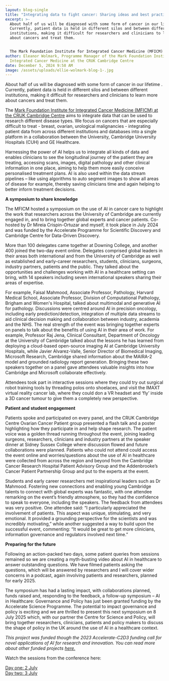 ```yaml
---
layout: blog-single
title: "Integrating data to fight cancer: Sharing ideas and best practice "
excerpt: >-
  About half of us will be diagnosed with some form of cancer in our lifetime .
  Currently, patient data is held in different silos and between different
  institutions, making it difficult for researchers and clinicians to learn more
  about cancers and treat them.


  The Mark Foundation Institute for Integrated Cancer Medicine (MFICM) at the CRUK Cambridge Centre aims to integrate data that can be used to research different disease types. We focus on cancers that are especially difficult to treat - breast, ovarian, urological malignancies - integrating patient data from across different institutions and databases into a single platform in a collaboration between the University, Cambridge University Hospitals (CUH) and GE Healthcare.
author: Eleanor Wolmark, Programme Manager of the Mark Foundation Institute for
  Integrated Cancer Medicine at the CRUK Cambridge Centre
date: December 5, 2024 9:58 AM
image: /assets/uploads/ellie-wolmark-blog-1-.jpg
---
```

About half of us will be diagnosed with some form of cancer in our lifetime . Currently, patient data is held in different silos and between different institutions, making it difficult for researchers and clinicians to learn more about cancers and treat them.

The [Mark Foundation Institute for Integrated Cancer Medicine (MFICM) at the CRUK Cambridge Centre](https://crukcambridgecentre.org.uk/research/strategic/integrated-cancer-medicine) aims to integrate data that can be used to research different disease types. We focus on cancers that are especially difficult to treat - breast, ovarian, urological malignancies - integrating patient data from across different institutions and databases into a single platform in a collaboration between the University, Cambridge University Hospitals (CUH) and GE Healthcare.

Harnessing the power of AI helps us to integrate all kinds of data and enables clinicians to see the longitudinal journey of the patient they are treating, accessing scans, images, digital pathology and other clinical information in one place, aiming to help them more easily conceive personalised treatment plans. AI is also used within the data stream pipelines – like using algorithms to auto segment images to show all areas of disease for example, thereby saving clinicians time and again helping to better inform treatment decisions.

**A symposium to share knowledge**

The MFICM hosted a symposium on the use of AI in cancer care to highlight the work that researchers across the University of Cambridge are currently engaged in, and to bring together global experts and cancer patients.  Co-hosted by Dr Mireia Crispin-Ortuzar and myself, it took place in July 2024 and was funded by the Accelerate Programme for Scientific Discovery and Cambridge Centre for Data-Driven Discovery.

More than 100 delegates came together at Downing College, and another 400 joined the two-day event online. Delegates comprised global leaders in their areas both international and from the University of Cambridge as well as established and early-career researchers, students, clinicians, surgeons, industry partners, patients and the public. They talked about the opportunities and challenges working with AI in a healthcare setting can bring, with 14 speakers including seven international speakers sharing their areas of expertise. 

For example, Faisal Mahmood, Associate Professor, Pathology, Harvard Medical School, Associate Professor, Division of Computational Pathology, Brigham and Women's Hospital, talked about multimodal and generative AI for pathology. Discussions were centred around AI in precision oncology, including early prediction/detection, integration of multiple data streams to aid clinical decision making and collaboration between industry, academia and the NHS.  The real strength of the event was bringing together experts on panels to talk about the benefits of using AI in their area of work. For example, Professor Raj Jena, Clinical Consultant, Department of Oncology at the University of Cambridge talked about the lessons he has learned from deploying a cloud-based open-source imaging AI at Cambridge University Hospitals, while Javier Alvarez-Valle, Senior Director of Biomedical Imaging, Microsoft Research, Cambridge shared information about the MAIRA-2 model and grounded radiology report generation. Bringing these two speakers together on a panel gave attendees valuable insights into how Cambridge and Microsoft collaborate effectively.

Attendees took part in interactive sessions where they could try out surgical robot training tools by threading polos onto shoelaces, and visit the IMAXT virtual reality cancer lab, where they could don a VR headset and ‘fly’ inside a 3D cancer tumour to give them a completely new perspective.

**Patient and student engagement**

Patients spoke and participated on every panel, and the CRUK Cambridge Centre Ovarian Cancer Patient group presented a flash talk and a poster highlighting how they participate in and help shape research. The patient voice was a golden thread running throughout the event, joining leading surgeons, researchers, clinicians and industry partners at the speaker dinner at Sidney Sussex College where discussion flowed and future collaborations were planned. Patients who could not attend could access the event online and worries/questions about the use of AI in healthcare were collected from across the region and beyond from the Cambridge Cancer Research Hospital Patient Advisory Group and the Addenbrooke’s Cancer Patient Partnership Group and put to the experts at the event.

Students and early career researchers met inspirational leaders such as Dr Mahmood. Fostering new connections and enabling young Cambridge talents to connect with global experts was fantastic, with one attendee remarking on the event’s friendly atmosphere, so they had the confidence to speak to everyone, including the speakers.
The feedback from attendees was very positive. One attendee said: “I particularly appreciated the involvement of patients. This aspect was unique, stimulating, and very emotional. It provided a grounding perspective for the scientists and was incredibly motivating,” while another suggested a way to build upon the successful event, commenting: “It would be great to get more clinicians, information governance and regulators involved next time.”

**Preparing for the future**

Following an action-packed two days, some patient queries from sessions remained so we are creating a myth-busting video about AI in healthcare to answer outstanding questions. We have filmed patients asking the questions, which will be answered by researchers and I will cover wider concerns in a podcast, again involving patients and researchers, planned for early 2025.

The symposium has had a lasting impact, with collaborations planned, funds raised and, responding to the feedback, a follow-up symposium – AI in Healthcare: Governance and Policy has just been granted funding by the Accelerate Science Programme.  The potential to impact governance and policy is exciting and we are thrilled to present this next symposium on 8 July 2025 which, with our partner the Centre for Science and Policy, will bring together researchers, clinicians, patients and policy makers to discuss the shape of policy in the UK around the use of AI in a healthcare context. 

*This project was funded though the 2023 Accelerate-C2D3 funding call for novel applications of AI for research and innovation. You can read more about other funded projects [here.](https://science.ai.cam.ac.uk/news/2023-10-26-pursuing-innovative-applications-of-ai-in-research-and-real-world-contexts-%E2%80%93-announcing-our-2023-projects.html)*

Watch the sessions from the conference here: 


[Day one: 2 July](https://youtube.com/live/haLEW4pew1w?feature=share) \
[Day two: 3 July](https://youtube.com/live/9g-owVPUWuA?feature=share)